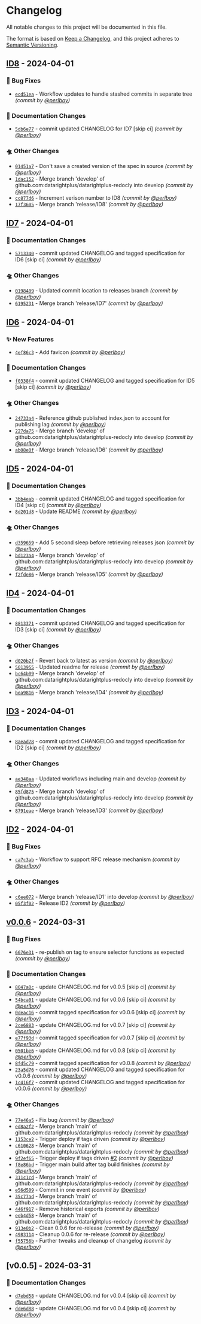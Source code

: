 # Changelog
All notable changes to this project will be documented in this file.

The format is based on [Keep a Changelog](https://keepachangelog.com/en/1.0.0/),
and this project adheres to [Semantic Versioning](https://semver.org/spec/v2.0.0.html).

## [ID8] - 2024-04-01
### :bug: Bug Fixes
- [`ecd51ea`](https://github.com/datarightplus/datarightplus-redocly/commit/ecd51ea3819e8f0ef8ec63576fad61b840b116c4) - Workflow updates to handle stashed commits in separate tree *(commit by [@perlboy](https://github.com/perlboy))*

### :memo: Documentation Changes
- [`5db6e77`](https://github.com/datarightplus/datarightplus-redocly/commit/5db6e775c84ec1227be99ac5d93e454586ec4ee1) - commit updated CHANGELOG for ID7 [skip ci] *(commit by [@perlboy](https://github.com/perlboy))*

### :flying_saucer: Other Changes
- [`01451a7`](https://github.com/datarightplus/datarightplus-redocly/commit/01451a7ec3d60daf81819254296f4b3e8c5eecb5) - Don't save a created version of the spec in source *(commit by [@perlboy](https://github.com/perlboy))*
- [`1dac152`](https://github.com/datarightplus/datarightplus-redocly/commit/1dac152c8bbda2748a2639a74400b7f099add710) - Merge branch 'develop' of github.com:datarightplus/datarightplus-redocly into develop *(commit by [@perlboy](https://github.com/perlboy))*
- [`cc877d6`](https://github.com/datarightplus/datarightplus-redocly/commit/cc877d6693d434c93aff13615a96e42b677f8bbe) - Increment verison number to ID8 *(commit by [@perlboy](https://github.com/perlboy))*
- [`17f3605`](https://github.com/datarightplus/datarightplus-redocly/commit/17f3605cd316c81eb6a7b606b5251202a3b6a2ee) - Merge branch 'release/ID8' *(commit by [@perlboy](https://github.com/perlboy))*


## [ID7] - 2024-04-01
### :memo: Documentation Changes
- [`5713340`](https://github.com/datarightplus/datarightplus-redocly/commit/5713340c3ff9623b73af454c477fcd43c68a3bc0) - commit updated CHANGELOG and tagged specification for ID6 [skip ci] *(commit by [@perlboy](https://github.com/perlboy))*

### :flying_saucer: Other Changes
- [`0198409`](https://github.com/datarightplus/datarightplus-redocly/commit/0198409dc7c7c0f9c94f3dce7fd2f7db6e5761ff) - Updated commit location to releases branch *(commit by [@perlboy](https://github.com/perlboy))*
- [`6195231`](https://github.com/datarightplus/datarightplus-redocly/commit/61952315892a9a24d67bf678d9a7e20d9cd7972c) - Merge branch 'release/ID7' *(commit by [@perlboy](https://github.com/perlboy))*


## [ID6] - 2024-04-01
### :sparkles: New Features
- [`4ef86c3`](https://github.com/datarightplus/datarightplus-redocly/commit/4ef86c3205c6b5dcca80f90c81d5d46c512fa454) - Add favicon *(commit by [@perlboy](https://github.com/perlboy))*

### :memo: Documentation Changes
- [`f0338f4`](https://github.com/datarightplus/datarightplus-redocly/commit/f0338f4406e71c8027627eea2fed30dda4ae1ac0) - commit updated CHANGELOG and tagged specification for ID5 [skip ci] *(commit by [@perlboy](https://github.com/perlboy))*

### :flying_saucer: Other Changes
- [`24733a4`](https://github.com/datarightplus/datarightplus-redocly/commit/24733a40f21c47885b2b388e2e5115a8471cd943) - Reference github published index.json to account for publishing lag *(commit by [@perlboy](https://github.com/perlboy))*
- [`227da75`](https://github.com/datarightplus/datarightplus-redocly/commit/227da756d7bbded4f68b4e722e199481e18b92ab) - Merge branch 'develop' of github.com:datarightplus/datarightplus-redocly into develop *(commit by [@perlboy](https://github.com/perlboy))*
- [`ab08e0f`](https://github.com/datarightplus/datarightplus-redocly/commit/ab08e0f70bc5a632c31c8655220ecaf796f9b505) - Merge branch 'release/ID6' *(commit by [@perlboy](https://github.com/perlboy))*


## [ID5] - 2024-04-01
### :memo: Documentation Changes
- [`3bb4eab`](https://github.com/datarightplus/datarightplus-redocly/commit/3bb4eab750cdc5f1aca1057496b542cafe4f4441) - commit updated CHANGELOG and tagged specification for ID4 [skip ci] *(commit by [@perlboy](https://github.com/perlboy))*
- [`8d201d8`](https://github.com/datarightplus/datarightplus-redocly/commit/8d201d82820ff7b42f7ad705093ae416be1df080) - Update README *(commit by [@perlboy](https://github.com/perlboy))*

### :flying_saucer: Other Changes
- [`d359659`](https://github.com/datarightplus/datarightplus-redocly/commit/d359659e1ebbd9250d9836c8bee9b072b86be11e) - Add 5 second sleep before retrieving releases json *(commit by [@perlboy](https://github.com/perlboy))*
- [`bd123a4`](https://github.com/datarightplus/datarightplus-redocly/commit/bd123a40b0ec1a7b7c7d1e682d56f422437e9ac4) - Merge branch 'develop' of github.com:datarightplus/datarightplus-redocly into develop *(commit by [@perlboy](https://github.com/perlboy))*
- [`f2fde86`](https://github.com/datarightplus/datarightplus-redocly/commit/f2fde86e164cddbcb7814c965fcb8b1b6ee64f2a) - Merge branch 'release/ID5' *(commit by [@perlboy](https://github.com/perlboy))*


## [ID4] - 2024-04-01
### :memo: Documentation Changes
- [`8813371`](https://github.com/datarightplus/datarightplus-redocly/commit/8813371e9b45e3dd6d2b333785d7d65638bdb97b) - commit updated CHANGELOG and tagged specification for ID3 [skip ci] *(commit by [@perlboy](https://github.com/perlboy))*

### :flying_saucer: Other Changes
- [`d020b2f`](https://github.com/datarightplus/datarightplus-redocly/commit/d020b2f971373de68bbee74fb71c71cfd5837894) - Revert back to latest as version *(commit by [@perlboy](https://github.com/perlboy))*
- [`5013955`](https://github.com/datarightplus/datarightplus-redocly/commit/5013955345df0d78105674d99a62c82e6ec5d5a2) - Updated readme for release *(commit by [@perlboy](https://github.com/perlboy))*
- [`bc64b09`](https://github.com/datarightplus/datarightplus-redocly/commit/bc64b09a179a684f07075b9683561925dde154ea) - Merge branch 'develop' of github.com:datarightplus/datarightplus-redocly into develop *(commit by [@perlboy](https://github.com/perlboy))*
- [`bea9816`](https://github.com/datarightplus/datarightplus-redocly/commit/bea981640664b760c4f9b79851a8524c62b2e03c) - Merge branch 'release/ID4' *(commit by [@perlboy](https://github.com/perlboy))*


## [ID3] - 2024-04-01
### :memo: Documentation Changes
- [`8aead78`](https://github.com/datarightplus/datarightplus-redocly/commit/8aead78db8332a71246743479c7b20e3625a1840) - commit updated CHANGELOG and tagged specification for ID2 [skip ci] *(commit by [@perlboy](https://github.com/perlboy))*

### :flying_saucer: Other Changes
- [`ae348aa`](https://github.com/datarightplus/datarightplus-redocly/commit/ae348aa4590c39496c85a78cb2a487e6d3bfda33) - Updated workflows including main and develop *(commit by [@perlboy](https://github.com/perlboy))*
- [`85fd875`](https://github.com/datarightplus/datarightplus-redocly/commit/85fd87529bef99036ca8c6ea32da8552512d4bd2) - Merge branch 'develop' of github.com:datarightplus/datarightplus-redocly into develop *(commit by [@perlboy](https://github.com/perlboy))*
- [`8791eae`](https://github.com/datarightplus/datarightplus-redocly/commit/8791eae3e3e2387d8263057cca649f4fb5b43468) - Merge branch 'release/ID3' *(commit by [@perlboy](https://github.com/perlboy))*


## [ID2] - 2024-04-01
### :bug: Bug Fixes
- [`ca7c3ab`](https://github.com/datarightplus/datarightplus-redocly/commit/ca7c3abe0cb54b65d4066a822f6aca9d100452d3) - Workflow to support RFC release mechanism *(commit by [@perlboy](https://github.com/perlboy))*

### :flying_saucer: Other Changes
- [`c6ee072`](https://github.com/datarightplus/datarightplus-redocly/commit/c6ee072bf640446606bc65d81f2371938da20dad) - Merge branch 'release/ID1' into develop *(commit by [@perlboy](https://github.com/perlboy))*
- [`05f3f02`](https://github.com/datarightplus/datarightplus-redocly/commit/05f3f02482ba053782f4e19bf4a40dd3a25fd464) - Release ID2 *(commit by [@perlboy](https://github.com/perlboy))*


## [v0.0.6] - 2024-03-31
### :bug: Bug Fixes
- [`6676e31`](https://github.com/datarightplus/datarightplus-redocly/commit/6676e319cd6d4cc6344711775bd4ad494da03332) - re-publish on tag to ensure selector functions as expected *(commit by [@perlboy](https://github.com/perlboy))*

### :memo: Documentation Changes
- [`8047a0c`](https://github.com/datarightplus/datarightplus-redocly/commit/8047a0c02080078a0af0ce1624ebffd79be45501) - update CHANGELOG.md for v0.0.5 [skip ci] *(commit by [@perlboy](https://github.com/perlboy))*
- [`54bca01`](https://github.com/datarightplus/datarightplus-redocly/commit/54bca0113bbbb1ab7372ee9c3d1b1c99ece2d793) - update CHANGELOG.md for v0.0.6 [skip ci] *(commit by [@perlboy](https://github.com/perlboy))*
- [`0deac16`](https://github.com/datarightplus/datarightplus-redocly/commit/0deac16b9044bb4629f23a3d8dc3af656b47224e) - commit tagged specification for v0.0.6 [skip ci] *(commit by [@perlboy](https://github.com/perlboy))*
- [`2ce6883`](https://github.com/datarightplus/datarightplus-redocly/commit/2ce6883f7677b393c82ed5456503bf8b6b87dc5b) - update CHANGELOG.md for v0.0.7 [skip ci] *(commit by [@perlboy](https://github.com/perlboy))*
- [`e77f93d`](https://github.com/datarightplus/datarightplus-redocly/commit/e77f93dcfcc2d98b968d0ead2e2ea858a5ebdf2e) - commit tagged specification for v0.0.7 [skip ci] *(commit by [@perlboy](https://github.com/perlboy))*
- [`0501be6`](https://github.com/datarightplus/datarightplus-redocly/commit/0501be67e4d84c7a1cf35673303e1c334cc0a9f4) - update CHANGELOG.md for v0.0.8 [skip ci] *(commit by [@perlboy](https://github.com/perlboy))*
- [`8fd5c79`](https://github.com/datarightplus/datarightplus-redocly/commit/8fd5c792608c0a62918993887a5eda05edf8a676) - commit tagged specification for v0.0.8 *(commit by [@perlboy](https://github.com/perlboy))*
- [`23a5d76`](https://github.com/datarightplus/datarightplus-redocly/commit/23a5d7663b226f606724c32364c9dd96618f38f8) - commit updated CHANGELOG and tagged specification for v0.0.6 *(commit by [@perlboy](https://github.com/perlboy))*
- [`1c416f7`](https://github.com/datarightplus/datarightplus-redocly/commit/1c416f7650f6d88e03bf2faa1eb587bd49bf76e7) - commit updated CHANGELOG and tagged specification for v0.0.6 *(commit by [@perlboy](https://github.com/perlboy))*

### :flying_saucer: Other Changes
- [`77e46a5`](https://github.com/datarightplus/datarightplus-redocly/commit/77e46a5d5517e606a5d3791b17eefc30ac399f04) - Fix bug *(commit by [@perlboy](https://github.com/perlboy))*
- [`ed8a2f2`](https://github.com/datarightplus/datarightplus-redocly/commit/ed8a2f27f0bfdeea528a38a45adefb4401350df6) - Merge branch 'main' of github.com:datarightplus/datarightplus-redocly *(commit by [@perlboy](https://github.com/perlboy))*
- [`1153ce2`](https://github.com/datarightplus/datarightplus-redocly/commit/1153ce2dee47d5babbd9e99ccb4c6bafef2f5f33) - Trigger deploy if tags driven *(commit by [@perlboy](https://github.com/perlboy))*
- [`c610628`](https://github.com/datarightplus/datarightplus-redocly/commit/c610628ba74ad974732534a7986d8f7180b3166c) - Merge branch 'main' of github.com:datarightplus/datarightplus-redocly *(commit by [@perlboy](https://github.com/perlboy))*
- [`9f2ef65`](https://github.com/datarightplus/datarightplus-redocly/commit/9f2ef656cf96ccae01cd8ca75dc785b53e543a60) - Trigger deploy if tags driven [#2](https://github.com/datarightplus/datarightplus-redocly/pull/2) *(commit by [@perlboy](https://github.com/perlboy))*
- [`f8e86bd`](https://github.com/datarightplus/datarightplus-redocly/commit/f8e86bdb4d518f6a7d361ef8eeba7a1e1c738d24) - Trigger main build after tag build finishes *(commit by [@perlboy](https://github.com/perlboy))*
- [`311c1cd`](https://github.com/datarightplus/datarightplus-redocly/commit/311c1cd1ce25d863f2bbdfbf78e87ac18d7abe5f) - Merge branch 'main' of github.com:datarightplus/datarightplus-redocly *(commit by [@perlboy](https://github.com/perlboy))*
- [`e56d509`](https://github.com/datarightplus/datarightplus-redocly/commit/e56d50962fb277345a95fa57939e2263d9eae4a8) - Commit in one event *(commit by [@perlboy](https://github.com/perlboy))*
- [`35c77ad`](https://github.com/datarightplus/datarightplus-redocly/commit/35c77adefdae91ca0566a3253f969305ef63ffd6) - Merge branch 'main' of github.com:datarightplus/datarightplus-redocly *(commit by [@perlboy](https://github.com/perlboy))*
- [`446f917`](https://github.com/datarightplus/datarightplus-redocly/commit/446f9171593a4221f33132d507edf7f9bf1a35b4) - Remove historical exports *(commit by [@perlboy](https://github.com/perlboy))*
- [`eeb4d58`](https://github.com/datarightplus/datarightplus-redocly/commit/eeb4d58dc8378767727d26382254cff77071700d) - Merge branch 'main' of github.com:datarightplus/datarightplus-redocly *(commit by [@perlboy](https://github.com/perlboy))*
- [`913e0b2`](https://github.com/datarightplus/datarightplus-redocly/commit/913e0b2ecc5dd7c747ea5c23f6d2ea304aef84e3) - Clean 0.0.6 for re-release *(commit by [@perlboy](https://github.com/perlboy))*
- [`4983114`](https://github.com/datarightplus/datarightplus-redocly/commit/4983114432eb37938818e9640168ac1da64b4344) - Cleanup 0.0.6 for re-release *(commit by [@perlboy](https://github.com/perlboy))*
- [`f55756b`](https://github.com/datarightplus/datarightplus-redocly/commit/f55756b15458959d20babf2706a5fb8c76c01f58) - Further tweaks and cleanup of changelog *(commit by [@perlboy](https://github.com/perlboy))*


## [v0.0.5] - 2024-03-31
### :memo: Documentation Changes
- [`d7ebd58`](https://github.com/datarightplus/datarightplus-redocly/commit/d7ebd58119d4d4894c547385c49ef980c967d7ed) - update CHANGELOG.md for v0.0.4 [skip ci] *(commit by [@perlboy](https://github.com/perlboy))*
- [`dde6d88`](https://github.com/datarightplus/datarightplus-redocly/commit/dde6d8843a9b2c56fff32247da0e1b9b3c2ce7f5) - update CHANGELOG.md for v0.0.4 [skip ci] *(commit by [@perlboy](https://github.com/perlboy))*


[v0.0.6]: https://github.com/datarightplus/datarightplus-redocly/compare/v0.0.5...v0.0.6
[v0.0.6]: https://github.com/datarightplus/datarightplus-redocly/compare/v0.0.5...v0.0.6
[ID2]: https://github.com/datarightplus/datarightplus-redocly/compare/ID1...ID2
[ID3]: https://github.com/datarightplus/datarightplus-redocly/compare/ID2...ID3
[ID4]: https://github.com/datarightplus/datarightplus-redocly/compare/ID3...ID4
[ID5]: https://github.com/datarightplus/datarightplus-redocly/compare/ID4...ID5
[ID6]: https://github.com/datarightplus/datarightplus-redocly/compare/ID5...ID6
[ID7]: https://github.com/datarightplus/datarightplus-redocly/compare/ID6...ID7
[ID8]: https://github.com/datarightplus/datarightplus-redocly/compare/ID7...ID8
